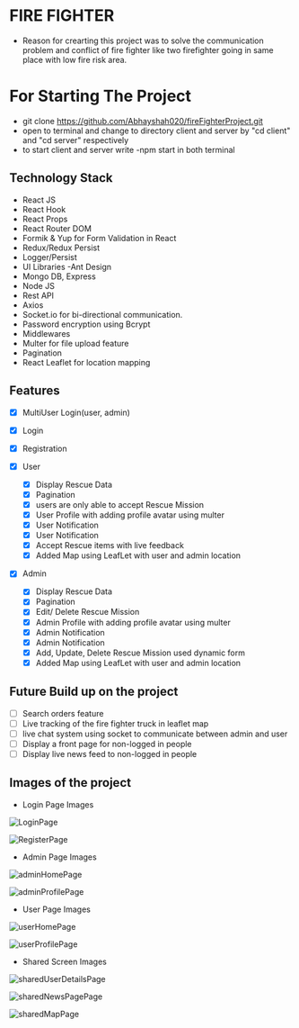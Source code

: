 # FIRE FIGHTER
* Reason for crearting this project was to solve the communication problem and conflict of fire fighter like two firefighter going in same place with low fire risk area.

# For Starting The Project 
* git clone https://github.com/Abhayshah020/fireFighterProject.git
* open to terminal and change to directory client and server by "cd client" and "cd server" respectively
* to start client and server write -npm start in both terminal

## Technology Stack
* React JS
* React Hook
* React Props
* React Router DOM 
* Formik & Yup for Form Validation in React
* Redux/Redux Persist
* Logger/Persist
* UI Libraries -Ant Design
* Mongo DB, Express
* Node JS
* Rest API
* Axios
* Socket.io for bi-directional communication.
* Password encryption using Bcrypt
* Middlewares
* Multer for file upload feature
* Pagination
* React Leaflet for location mapping

## Features
  - [x] MultiUser Login(user, admin)
  - [x] Login
  - [x] Registration

- [x] User
  - [x] Display Rescue Data
  - [x] Pagination
  - [x] users are only able to accept Rescue Mission
  - [x] User Profile with adding profile avatar using multer
  - [x] User Notification
  - [x] User Notification
  - [x] Accept Rescue items with live feedback 
  - [x] Added Map using LeafLet with user and admin location  

- [x] Admin
  - [x] Display Rescue Data
  - [x] Pagination
  - [x] Edit/ Delete Rescue Mission
  - [x] Admin Profile with adding profile avatar using multer
  - [x] Admin Notification
  - [x] Admin Notification
  - [x] Add, Update, Delete Rescue Mission used dynamic form
  - [x] Added Map using LeafLet with user and admin location  

## Future Build up on the project 
  - [ ] Search orders feature
  - [ ] Live tracking of the fire fighter truck in leaflet map 
  - [ ] live chat system using socket to communicate between admin and user
  - [ ] Display a front page for non-logged in people
  - [ ] Display live news feed to non-logged in people

## Images of the project

- Login Page Images

![LoginPage](https://github.com/Abhayshah020/fireFighterProject/blob/develop/ReadMeImage/LoginPage.png)

![RegisterPage](https://github.com/Abhayshah020/fireFighterProject/blob/develop/ReadMeImage/RegisterPage.png)

- Admin Page Images

![adminHomePage](https://github.com/Abhayshah020/fireFighterProject/blob/develop/ReadMeImage/AdminHomePage.png)

![adminProfilePage](https://github.com/Abhayshah020/fireFighterProject/blob/develop/ReadMeImage/AdminProfilePage.png)

- User Page Images

![userHomePage](https://github.com/Abhayshah020/fireFighterProject/blob/develop/ReadMeImage/UserHomePage.png)

![userProfilePage](https://github.com/Abhayshah020/fireFighterProject/blob/develop/ReadMeImage/UserProfilePage.png)

- Shared Screen Images

![sharedUserDetailsPage](https://github.com/Abhayshah020/fireFighterProject/blob/develop/ReadMeImage/UserDetailsPage.png)

![sharedNewsPagePage](https://github.com/Abhayshah020/fireFighterProject/blob/develop/ReadMeImage/NewsPage.png)

![sharedMapPage](https://github.com/Abhayshah020/fireFighterProject/blob/develop/ReadMeImage/MapPage.png)